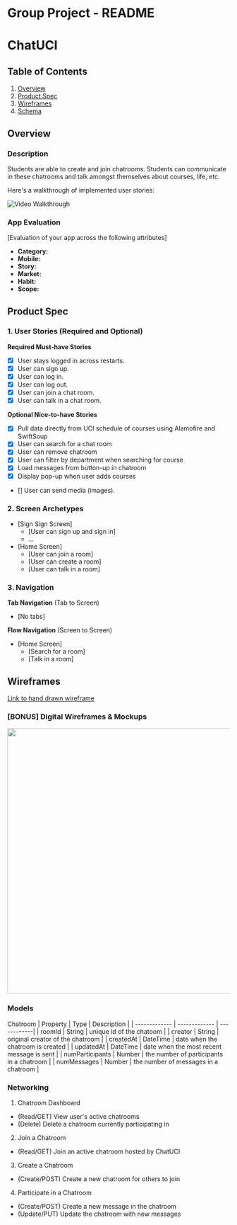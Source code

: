 Group Project - README 
===

# ChatUCI

## Table of Contents
1. [Overview](#Overview)
1. [Product Spec](#Product-Spec)
1. [Wireframes](#Wireframes)
2. [Schema](#Schema)

## Overview
### Description
Students are able to create and join chatrooms. Students can communicate in these chatrooms and talk amongst themselves about courses, life, etc.

Here's a walkthrough of implemented user stories:

<img src='http://g.recordit.co/NXpw0Xpefh.gif' title='Video Walkthrough' width='' alt='Video Walkthrough' />

### App Evaluation
[Evaluation of your app across the following attributes]
- **Category:**
- **Mobile:**
- **Story:**
- **Market:**
- **Habit:**
- **Scope:**

## Product Spec

### 1. User Stories (Required and Optional)

**Required Must-have Stories**

- [x] User stays logged in across restarts. 
- [x] User can sign up.
- [x] User can log in. 
- [x] User can log out. 
- [x] User can join a chat room.
- [x] User can talk in a chat room.

**Optional Nice-to-have Stories**

- [x] Pull data directly from UCI schedule of courses using Alamofire and SwiftSoup
- [x] User can search for a chat room
- [x] User can remove chatroom
- [x] User can filter by department when searching for course
- [x] Load messages from button-up in chatroom
- [x] Display pop-up when user adds courses
- [] User can send media (images).

### 2. Screen Archetypes

* [Sign Sign Screen]
   * [User can sign up and sign in]
   * ...
* [Home Screen]
   * [User can join a room]
   * [User can create a room]
   * [User can talk in a room]

### 3. Navigation

**Tab Navigation** (Tab to Screen)

* [No tabs]

**Flow Navigation** (Screen to Screen)

* [Home Screen]
   * [Search for a room]
   * [Talk in a room]


  
## Wireframes
[Link to hand drawn wireframe](https://imgur.com/a/Qbnx8NK)



### [BONUS] Digital Wireframes & Mockups
<img src="http://g.recordit.co/oLgfYQBhqa.gif" width=600>

### Models
Chatroom
|   Property    |      Type     | Description |
| ------------- | ------------- | ------------|
| roomId  | String | unique id of the chatoom |
| creator | String | original creator of the chatroom |
| createdAt | DateTime | date when the chatroom is created |
| updatedAt | DateTime | date when the most recent message is sent |
| numParticipants | Number | the number of participants in a chatroom |
| numMessages | Number | the number of messages in a chatroom |

### Networking
1. Chatroom Dashboard
  - (Read/GET) View user's active chatrooms
  - (Delete) Delete a chatroom currently participating in
2. Join a Chatroom
  - (Read/GET) Join an active chatroom hosted by ChatUCI
3. Create a Chatroom
  - (Create/POST) Create a new chatroom for others to join
4. Participate in a Chatroom
  - (Create/POST) Create a new message in the chatroom
  - (Update/PUT) Update the chatroom with new messages
